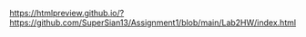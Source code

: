 https://htmlpreview.github.io/?https://github.com/SuperSian13/Assignment1/blob/main/Lab2HW/index.html
